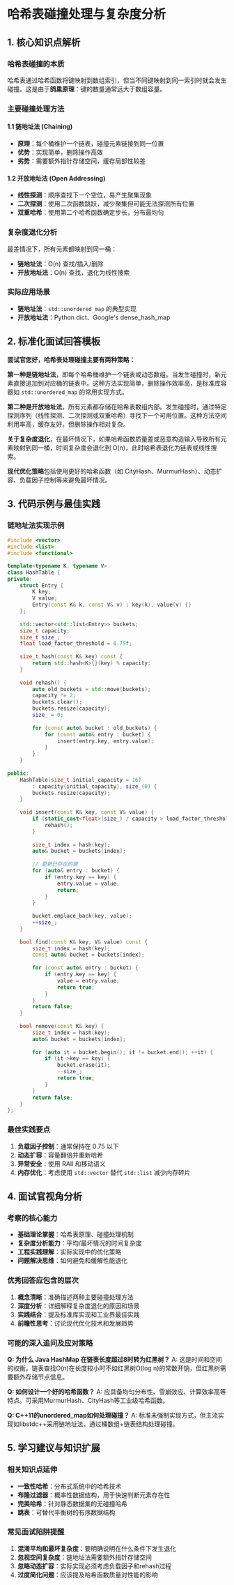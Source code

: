 
# 哈希表碰撞处理与复杂度分析
## 1. 核心知识点解析
### 哈希表碰撞的本质
哈希表通过哈希函数将键映射到数组索引，但当不同键映射到同一索引时就会发生碰撞。这是由于**鸽巢原理**：键的数量通常远大于数组容量。

### 主要碰撞处理方法

#### 1.1 链地址法 (Chaining)
- **原理**：每个桶维护一个链表，碰撞元素链接到同一位置
- **优势**：实现简单，删除操作高效
- **劣势**：需要额外指针存储空间，缓存局部性较差

#### 1.2 开放地址法 (Open Addressing)
- **线性探测**：顺序查找下一个空位，易产生聚集现象
- **二次探测**：使用二次函数跳跃，减少聚集但可能无法探测所有位置
- **双重哈希**：使用第二个哈希函数确定步长，分布最均匀

### 复杂度退化分析
最差情况下，所有元素都映射到同一桶：
- **链地址法**：O(n) 查找/插入/删除
- **开放地址法**：O(n) 查找，退化为线性搜索

### 实际应用场景
- **链地址法**：`std::unordered_map` 的典型实现
- **开放地址法**：Python dict、Google's dense_hash_map

## 2. 标准化面试回答模板

**面试官您好，哈希表处理碰撞主要有两种策略：**

**第一种是链地址法**，即每个哈希桶维护一个链表或动态数组。当发生碰撞时，新元素直接追加到对应桶的链表中。这种方法实现简单，删除操作效率高，是标准库容器如 `std::unordered_map` 的常用实现方式。

**第二种是开放地址法**，所有元素都存储在哈希表数组内部。发生碰撞时，通过特定探测序列（线性探测、二次探测或双重哈希）寻找下一个可用位置。这种方法空间利用率高，缓存友好，但删除操作相对复杂。

**关于复杂度退化**，在最坏情况下，如果哈希函数质量差或恶意构造输入导致所有元素映射到同一桶，时间复杂度会退化到 O(n)，此时哈希表退化为链表或线性搜索。

**现代优化策略**包括使用更好的哈希函数（如 CityHash、MurmurHash）、动态扩容、负载因子控制等来避免最坏情况。

## 3. 代码示例与最佳实践

### 链地址法实现示例

```cpp
#include <vector>
#include <list>
#include <functional>

template<typename K, typename V>
class HashTable {
private:
    struct Entry {
        K key;
        V value;
        Entry(const K& k, const V& v) : key(k), value(v) {}
    };
    
    std::vector<std::list<Entry>> buckets;
    size_t capacity;
    size_t size_;
    float load_factor_threshold = 0.75f;
    
    size_t hash(const K& key) const {
        return std::hash<K>{}(key) % capacity;
    }
    
    void rehash() {
        auto old_buckets = std::move(buckets);
        capacity *= 2;
        buckets.clear();
        buckets.resize(capacity);
        size_ = 0;
        
        for (const auto& bucket : old_buckets) {
            for (const auto& entry : bucket) {
                insert(entry.key, entry.value);
            }
        }
    }
    
public:
    HashTable(size_t initial_capacity = 16) 
        : capacity(initial_capacity), size_(0) {
        buckets.resize(capacity);
    }
    
    void insert(const K& key, const V& value) {
        if (static_cast<float>(size_) / capacity > load_factor_threshold) {
            rehash();
        }
        
        size_t index = hash(key);
        auto& bucket = buckets[index];
        
        // 更新已存在的键
        for (auto& entry : bucket) {
            if (entry.key == key) {
                entry.value = value;
                return;
            }
        }
        
        bucket.emplace_back(key, value);
        ++size_;
    }
    
    bool find(const K& key, V& value) const {
        size_t index = hash(key);
        const auto& bucket = buckets[index];
        
        for (const auto& entry : bucket) {
            if (entry.key == key) {
                value = entry.value;
                return true;
            }
        }
        return false;
    }
    
    bool remove(const K& key) {
        size_t index = hash(key);
        auto& bucket = buckets[index];
        
        for (auto it = bucket.begin(); it != bucket.end(); ++it) {
            if (it->key == key) {
                bucket.erase(it);
                --size_;
                return true;
            }
        }
        return false;
    }
};
```

### 最佳实践要点

1. **负载因子控制**：通常保持在 0.75 以下
2. **动态扩容**：容量翻倍并重新哈希
3. **异常安全**：使用 RAII 和移动语义
4. **内存优化**：考虑使用 `std::vector` 替代 `std::list` 减少内存碎片

## 4. 面试官视角分析

### 考察的核心能力
- **基础理论掌握**：哈希表原理、碰撞处理机制
- **复杂度分析能力**：平均/最坏情况的时间复杂度
- **工程实践理解**：实际实现中的优化策略
- **问题解决思维**：如何避免和缓解性能退化

### 优秀回答应包含的层次
1. **概念清晰**：准确描述两种主要碰撞处理方法
2. **深度分析**：详细解释复杂度退化的原因和场景
3. **实践结合**：提及标准库实现和工业界最佳实践
4. **前瞻性思考**：讨论现代优化技术和发展趋势

### 可能的深入追问及应对策略

**Q: 为什么 Java HashMap 在链表长度超过8时转为红黑树？**
A: 这是时间和空间的权衡。链表查找O(n)在长度较小时不如红黑树O(log n)的常数开销，但红黑树需要额外存储节点信息。

**Q: 如何设计一个好的哈希函数？**
A: 应具备均匀分布性、雪崩效应、计算效率高等特点。可采用MurmurHash、CityHash等工业级哈希函数。

**Q: C++11的unordered_map如何处理碰撞？**
A: 标准未强制实现方式，但主流实现如libstdc++采用链地址法，通过桶数组+链表结构处理碰撞。

## 5. 学习建议与知识扩展

### 相关知识点延伸
- **一致性哈希**：分布式系统中的哈希技术
- **布隆过滤器**：概率性数据结构，用于快速判断元素存在性
- **完美哈希**：针对静态数据集的无碰撞哈希
- **跳表**：可替代平衡树的有序数据结构

### 常见面试陷阱提醒

1. **混淆平均和最坏复杂度**：要明确说明在什么条件下发生退化
2. **忽视空间复杂度**：链地址法需要额外指针存储空间
3. **忽略动态扩容**：实际实现必须考虑负载因子和rehash过程
4. **过度简化问题**：应该提及哈希函数质量对性能的影响
